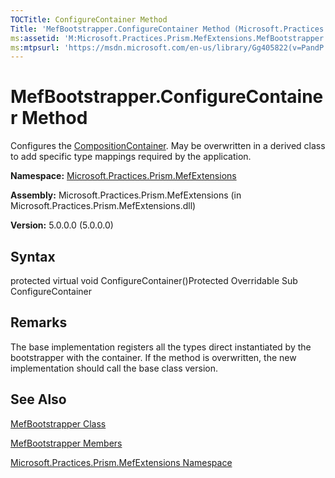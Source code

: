 ```yaml
---
TOCTitle: ConfigureContainer Method
Title: 'MefBootstrapper.ConfigureContainer Method (Microsoft.Practices.Prism.MefExtensions)'
ms:assetid: 'M:Microsoft.Practices.Prism.MefExtensions.MefBootstrapper.ConfigureContainer'
ms:mtpsurl: 'https://msdn.microsoft.com/en-us/library/Gg405822(v=PandP.50)'
---
```



# MefBootstrapper.ConfigureContainer Method

Configures the [CompositionContainer](http://msdn.microsoft.com/en-us/library/dd833553). May be overwritten in a derived class to add specific type mappings required by the application.

**Namespace:** [Microsoft.Practices.Prism.MefExtensions](https://msdn.microsoft.com/library/microsoft.practices.prism.mefextensions)
**Assembly:** Microsoft.Practices.Prism.MefExtensions (in Microsoft.Practices.Prism.MefExtensions.dll)

**Version:** 5.0.0.0 (5.0.0.0)

## Syntax

protected virtual void ConfigureContainer()Protected Overridable Sub ConfigureContainer

## Remarks

 The base implementation registers all the types direct instantiated by the bootstrapper with the container. If the method is overwritten, the new implementation should call the base class version.

## See Also

[MefBootstrapper Class](https://msdn.microsoft.com/library/microsoft.practices.prism.mefextensions.mefbootstrapper)

[MefBootstrapper Members](https://msdn.microsoft.com/allmembers.t:microsoft.practices.prism.mefextensions.mefbootstrapper)

[Microsoft.Practices.Prism.MefExtensions Namespace](https://msdn.microsoft.com/library/microsoft.practices.prism.mefextensions)
